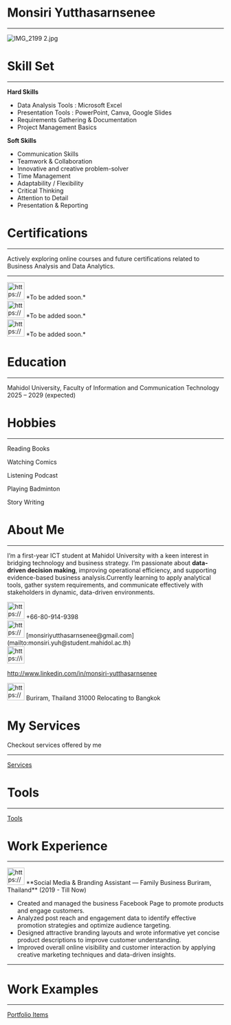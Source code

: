 # Monsiri Yutthasarnsenee

---

![IMG_2199 2.jpg](Monsiri%20Yutthasarnsenee/815db332-9bb9-47d4-8926-e0b12e547164.png)

# Skill Set

---

**Hard Skills**

- Data Analysis Tools : Microsoft Excel
- Presentation Tools : PowerPoint, Canva, Google Slides
- Requirements Gathering & Documentation
- Project Management Basics

**Soft Skills**

- Communication Skills
- Teamwork & Collaboration
- Innovative and creative problem-solver
- Time Management
- Adaptability / Flexibility
- Critical Thinking
- Attention to Detail
- Presentation & Reporting

# Certifications

---

Actively exploring online courses and future certifications related to Business Analysis and Data Analytics.

---

<aside>
<img src="https://www.notion.so/icons/arrow-right_gray.svg" alt="https://www.notion.so/icons/arrow-right_gray.svg" width="40px" /> *To be added soon.*

</aside>

<aside>
<img src="https://www.notion.so/icons/arrow-right_gray.svg" alt="https://www.notion.so/icons/arrow-right_gray.svg" width="40px" /> *To be added soon.*

</aside>

<aside>
<img src="https://www.notion.so/icons/arrow-right_gray.svg" alt="https://www.notion.so/icons/arrow-right_gray.svg" width="40px" /> *To be added soon.*

</aside>

# Education

---

Mahidol University, Faculty of Information and Communication Technology
2025 – 2029 (expected)

# Hobbies

---

Reading Books

Watching Comics

Listening Podcast

Playing Badminton

Story Writing

# About Me

---

I’m a first-year ICT student at Mahidol University with a keen interest in bridging technology and business strategy. I’m passionate about **data-driven decision making**, improving operational efficiency, and supporting evidence-based business analysis.Currently learning to apply analytical tools, gather system requirements, and communicate effectively with stakeholders in dynamic, data-driven environments.

<aside>
<img src="https://www.notion.so/icons/phone-call_gray.svg" alt="https://www.notion.so/icons/phone-call_gray.svg" width="40px" /> +66-80-914-9398

</aside>

<aside>
<img src="https://www.notion.so/icons/invitation_gray.svg" alt="https://www.notion.so/icons/invitation_gray.svg" width="40px" /> [monsiriyutthasarnsenee@gmail.com](mailto:monsiri.yuh@student.mahidol.ac.th)

</aside>

<aside>
<img src="https://i.pinimg.com/736x/92/d1/db/92d1db1521d374335498624cc95e9554.jpg" alt="https://i.pinimg.com/736x/92/d1/db/92d1db1521d374335498624cc95e9554.jpg" width="40px" />

http://www.linkedin.com/in/monsiri-yutthasarnsenee

</aside>

<aside>
<img src="https://www.notion.so/icons/map-pin-alternate_gray.svg" alt="https://www.notion.so/icons/map-pin-alternate_gray.svg" width="40px" /> Buriram, Thailand 31000  Relocating to Bangkok

</aside>

# My Services

Checkout services offered by me

---

[Services](Monsiri%20Yutthasarnsenee/Services%2029dd9026c62581d6ab4dd7c3b401b22b.csv)

# Tools

---

[Tools](Monsiri%20Yutthasarnsenee/Tools%2029dd9026c62581e58918f856f5ccb171.csv)

# Work Experience

---

<aside>
<img src="https://www.notion.so/icons/briefcase_gray.svg" alt="https://www.notion.so/icons/briefcase_gray.svg" width="40px" /> **Social Media & Branding Assistant — Family Business
Buriram, Thailand** (2019 - Till Now)

- Created and managed the business Facebook Page to promote products and engage customers.
- Analyzed post reach and engagement data to identify effective promotion strategies and optimize audience targeting.
- Designed attractive branding layouts and wrote informative yet concise product descriptions to improve customer understanding.
- Improved overall online visibility and customer interaction by applying creative marketing techniques and data-driven insights.
</aside>

---

# Work Examples

---

[Portfolio Items](Monsiri%20Yutthasarnsenee/Portfolio%20Items%2029dd9026c6258134a5fae36e7b9724c9.csv)